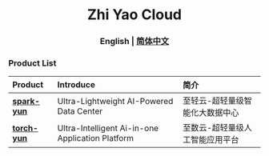 <h1 align="center">
   Zhi Yao Cloud
</h1>

<h3 align="center">
   English | <a href="https://gitee.com/isxcode">简体中文</a>
</h3> 

### Product List

| Product                                            | Introduce                                                   | 简介
|:---------------------------------------------------|:------------------------------------------------------------| :-------------------------------
| [ **spark-yun** ](https://zhiqingyun.isxcode.com)  | Ultra-Lightweight AI-Powered Data Center                    | 至轻云-超轻量级智能化大数据中心
| [ **torch-yun** ](https://zhishuyun.isxcode.com)   | Ultra-Intelligent Ai-in-one Application Platform            | 至数云-超轻量级人工智能应用平台
